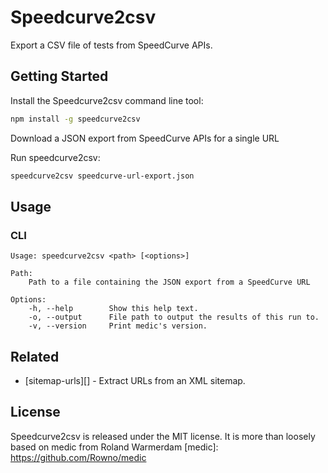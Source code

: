 Speedcurve2csv
=====

Export a CSV file of tests from SpeedCurve APIs.


Getting Started
---------------

Install the Speedcurve2csv command line tool:
```bash
npm install -g speedcurve2csv
```

Download a JSON export from SpeedCurve APIs for a single URL

Run speedcurve2csv:
```bash
speedcurve2csv speedcurve-url-export.json
```


Usage
-----

### CLI

```
Usage: speedcurve2csv <path> [<options>]

Path:
    Path to a file containing the JSON export from a SpeedCurve URL

Options:
    -h, --help        Show this help text.
    -o, --output      File path to output the results of this run to.
    -v, --version     Print medic's version.
```


Related
-------

 - [sitemap-urls][] - Extract URLs from an XML sitemap.


License
-------
Speedcurve2csv is released under the MIT license. It is more than loosely based on  medic from Roland Warmerdam [medic]: https://github.com/Rowno/medic
